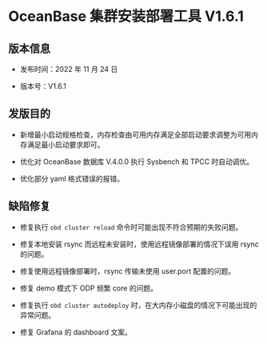 # OceanBase 集群安装部署工具 V1.6.1

## 版本信息

* 发布时间：2022 年 11 月 24 日

* 版本号：V1.6.1

## 发版目的

* 新增最小启动规格检查，内存检查由可用内存满足全部启动要求调整为可用内存满足最小启动要求即可。

* 优化对 OceanBase 数据库 V.4.0.0 执行 Sysbench 和 TPCC 时自动调优。

* 优化部分 yaml 格式错误的报错。

## 缺陷修复

* 修复执行 `obd cluster reload` 命令时可能出现不符合预期的失败问题。

* 修复本地安装 rsync 而远程未安装时，使用远程镜像部署的情况下误用 rsync 的问题。

* 修复使用远程镜像部署时，rsync 传输未使用 user.port 配置的问题。

* 修复 demo 模式下 ODP 频繁 core 的问题。

* 修复执行 `obd cluster autodeploy` 时，在大内存小磁盘的情况下可能出现的异常问题。

* 修复 Grafana 的 dashboard 文案。
